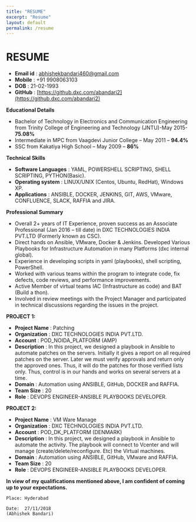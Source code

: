 ```yaml
---
title: "RESUME"
excerpt: "Resume"
layout: default
permalink: /resume
--- 
```

# RESUME

* **Email id**	: abhishekbandari460@gmail.com
* **Mobile**	: +91 9908063103
* **DOB**       : 21-02-1993
* **GitHub**	: [https://github.dxc.com/abandari2](https://github.dxc.com/abandari2)

**Educational Details**

* Bachelor of Technology in Electronics and Communication Engineering from Trinity College of Engineering and Technology (JNTU)-May 2015- **75.08%**
* Intermediate in MPC from Vaagdevi Junior College – May 2011 – **94.4%**
* SSC from Kakatiya High School – May 2009 – **86%**


**Technical Skills**

* **Software Languages** :  YAML, POWERSHELL SCRIPTING, SHELL SCRIPTING, PYTHON(Basic).
* **Operating system**   :  LINUX/UNIX (Centos, Ubuntu, RedHat), Windows XP.
* **Applications**       :  ANSIBLE, DOCKER, JENKINS, GIT, AWS, VMware, CONFLUENCE, SLACK, RAFFIA and JIRA.
                                                                   

**Professional Summary**

* Overall 2+ years of IT Experience, proven success as an Associate Professional (Jan 2016 – till date) in DXC TECHNOLOGIES INDIA PVT.LTD (Formerly known as CSC).
*	Direct hands on Ansible, VMware, Docker & Jenkins. Developed Various Playbooks for Infrastructure Automation in many Platforms (dxc internal global).
*	Experience in developing scripts in yaml (playbooks), shell scripting, PowerShell.
*	Worked with various teams within the program to integrate code, fix defects, code reviews, and performance improvements.
*	Active Member of virtual teams IAC (Infrastructure as code) and BAT (Build a thon).
*	Involved in review meetings with the Project Manager and participated in technical discussions regarding the issues in the project.
     

**PROJECT 1:**
	
* **Project Name**    :       Patching
* **Organization**    :	 DXC TECHNOLOGIES INDIA PVT.LTD.
* **Account**         :       POD_NOIDA_PLATFORM (AMP)
* **Description**     :	In this project, we designed a playbook in Ansible to automate patches on the servers. Initially it gives a report on all required patches on the server. Later we must verify approvals and return only the approved ones. Thus, it will do the patches for those verified lists only. Thus, control is in our hands and works on several servers at a time.
* **Domain**          :        Automation using ANSIBLE, GitHub, DOCKER and RAFFIA.
* **Team Size**       :	20
* **Role**            :       DEVOPS ENGINEER-ANSIBLE PLAYBOOKS DEVELOPER.

**PROJECT 2:**									
                                    
* **Project Name**    :   VM Ware Manage
* **Organization**    :	 DXC TECHNOLOGIES INDIA PVT.LTD.
* **Account**         :   POD_DK_PLATFORM (DENMARK)
* **Description**     :	In this project, we designed a playbook in Ansible to automate the activity. The playbook will connect to Vcenter and will manage (create/delete/reconfigure. Etc) the Virtual machines.
* **Domain**          :    Automation using ANSIBLE, GitHub, VMware and RAFFIA.
* **Team Size**       :	20
* **Role**            :    DEVOPS ENGINEER-ANSIBLE PLAYBOOKS DEVELOPER.

**In view of my qualifications mentioned above, I am confident of coming up to your expectations.**


```Place: Hyderabad```

```Date:  27/11/2018                       				                               (Abhishek Bandari)```
